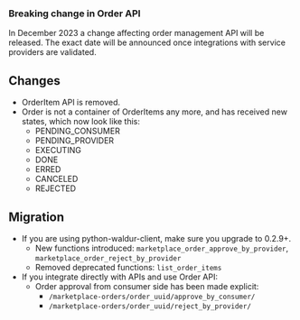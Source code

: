 ### Breaking change in Order API

In December 2023 a change affecting order management API will be released. The exact date will be announced once
integrations with service providers are validated.


## Changes

- OrderItem API is removed. 
- Order is not a container of OrderItems any more, and has received new states, which now look like this:
    - PENDING_CONSUMER
    - PENDING_PROVIDER
    - EXECUTING
    - DONE
    - ERRED
    - CANCELED
    - REJECTED

## Migration

- If you are using python-waldur-client, make sure you upgrade to 0.2.9+.
    - New functions introduced: `marketplace_order_approve_by_provider`, `marketplace_order_reject_by_provider` 
    - Removed deprecated functions: `list_order_items`
- If you integrate directly with APIs and use Order API:
    - Order approval from consumer side has been made explicit:
        - `/marketplace-orders/order_uuid/approve_by_consumer/`
        - `/marketplace-orders/order_uuid/reject_by_provider/`


